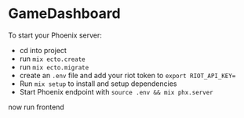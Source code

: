 # GameDashboard

To start your Phoenix server:

  * cd into project
  * run `mix ecto.create`
  * run `mix ecto.migrate`
  * create an `.env` file and add your riot token to ```export RIOT_API_KEY=```
  * Run `mix setup` to install and setup dependencies
  * Start Phoenix endpoint with `source .env && mix phx.server`

now run frontend